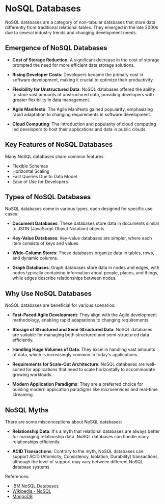 # NoSQL Databases

NoSQL databases are a category of non-tabular databases that store data differently from traditional relational tables. They emerged in the late 2000s due to several industry trends and changing development needs.

## Emergence of NoSQL Databases

- **Cost of Storage Reduction**: A significant decrease in the cost of storage prompted the need for more efficient data storage solutions.

- **Rising Developer Costs**: Developers became the primary cost in software development, making it crucial to optimize their productivity.

- **Flexibility for Unstructured Data**: NoSQL databases offered the ability to store vast amounts of unstructured data, providing developers with greater flexibility in data management.

- **Agile Manifesto**: The Agile Manifesto gained popularity, emphasizing rapid adaptation to changing requirements in software development.

- **Cloud Computing**: The introduction and popularity of cloud computing led developers to host their applications and data in public clouds.

## Key Features of NoSQL Databases

Many NoSQL databases share common features:

- Flexible Schemas
- Horizontal Scaling
- Fast Queries Due to Data Model
- Ease of Use for Developers

## Types of NoSQL Databases

NoSQL databases come in various types, each designed for specific use cases:

- **Document Databases**: These databases store data in documents similar to JSON (JavaScript Object Notation) objects.

- **Key-Value Databases**: Key-value databases are simpler, where each item consists of keys and values.

- **Wide-Column Stores**: These databases organize data in tables, rows, and dynamic columns.

- **Graph Databases**: Graph databases store data in nodes and edges, with nodes typically containing information about people, places, and things, while edges describe relationships between nodes.

## Why Use NoSQL Databases

NoSQL databases are beneficial for various scenarios:

- **Fast-Paced Agile Development**: They align with the Agile development methodology, enabling rapid adaptations to changing requirements.

- **Storage of Structured and Semi-Structured Data**: NoSQL databases are suitable for managing both structured and semi-structured data efficiently.

- **Handling Huge Volumes of Data**: They excel in handling vast amounts of data, which is increasingly common in today's applications.

- **Requirements for Scale-Out Architecture**: NoSQL databases are well-suited for applications that need to scale horizontally to accommodate growing workloads.

- **Modern Application Paradigms**: They are a preferred choice for building modern application paradigms like microservices and real-time streaming.

## NoSQL Myths

There are some misconceptions about NoSQL databases:

- **Relationship Data**: It's a myth that relational databases are always better for managing relationship data. NoSQL databases can handle many relationships efficiently.

- **ACID Transactions**: Contrary to the myth, NoSQL databases can support ACID (Atomicity, Consistency, Isolation, Durability) transactions, although the level of support may vary between different NoSQL database systems.

References:
- [IBM NoSQL Databases](https://www.ibm.com/cloud/learn/nosql-databases)
- [Wikipedia - NoSQL](https://en.wikipedia.org/wiki/NoSQL)
- [MongoDB](https://www.mongodb.com)
